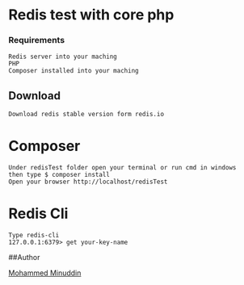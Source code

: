 # Redis test with core php

### Requirements
    Redis server into your maching
    PHP
    Composer installed into your maching

## Download
    Download redis stable version form redis.io
    
#  Composer
    Under redisTest folder open your terminal or run cmd in windows 
    then type $ composer install
    Open your browser http://localhost/redisTest
    
#  Redis Cli
    Type redis-cli
    127.0.0.1:6379> get your-key-name



##Author

[Mohammed Minuddin](https://moinshareidea.wordpress.com)
